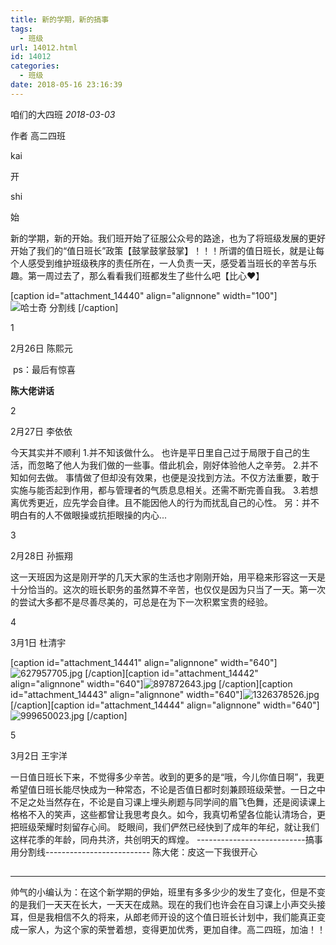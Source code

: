 ```yaml
---
title: 新的学期，新的搞事
tags:
  - 班级
url: 14012.html
id: 14012
categories:
  - 班级
date: 2018-05-16 23:16:39
---
```


咱们的大四班 _2018-03-03_

作者 高二四班

kai

开

shi

始

新的学期，新的开始。我们班开始了征服公众号的路途，也为了将班级发展的更好开始了我们的“值日班长”政策【鼓掌鼓掌鼓掌】！！！所谓的值日班长，就是让每个人感受到维护班级秩序的责任所在，一人负责一天，感受着当班长的辛苦与乐趣。第一周过去了，那么看看我们班都发生了些什么吧【比心❤】

\[caption id="attachment_14440" align="alignnone" width="100"\]![](http://blog.echo.cool/wp-content/uploads/2018/05/unnamed-file-17.png "哈士奇 分割线") \[/caption\]

1

2月26日 陈熙元

 ps：最后有惊喜

**陈大佬讲话**

2

2月27日 李依依

今天其实并不顺利 1.并不知该做什么。 也许是平日里自己过于局限于自己的生活，而忽略了他人为我们做的一些事。借此机会，刚好体验他人之辛劳。 2.并不知如何去做。 事情做了但却没有效果，也便是没找到方法。不仅方法重要，敢于实施与能否起到作用，都与管理者的气质息息相关。还需不断完善自我。 3.若想离优秀更近，应先学会自律。且不能因他人的行为而扰乱自己的心性。 另：并不明白有的人不做眼操或抗拒眼操的内心...

3

2月28日 孙振翔

这一天班因为这是刚开学的几天大家的生活也才刚刚开始，用平稳来形容这一天是十分恰当的。这次的班长职务的虽然算不辛苦，也仅仅是因为只当了一天。第一次的尝试大多都不是尽善尽美的，可总是在为下一次积累宝贵的经验。

4

3月1日 杜清宇

\[caption id="attachment_14441" align="alignnone" width="640"\]![](http://blog.echo.cool/wp-content/uploads/2018/05/unnamed-file-34.jpg "627957705.jpg") \[/caption\]\[caption id="attachment_14442" align="alignnone" width="640"\]![](http://blog.echo.cool/wp-content/uploads/2018/05/unnamed-file-35.jpg "897872643.jpg") \[/caption\]\[caption id="attachment_14443" align="alignnone" width="640"\]![](http://blog.echo.cool/wp-content/uploads/2018/05/unnamed-file-36.jpg "1326378526.jpg") \[/caption\]\[caption id="attachment_14444" align="alignnone" width="640"\]![](http://blog.echo.cool/wp-content/uploads/2018/05/unnamed-file-37.jpg "999650023.jpg") \[/caption\]![](data:image/gif;base64,iVBORw0KGgoAAAANSUhEUgAAAAEAAAABCAYAAAAfFcSJAAAADUlEQVQImWNgYGBgAAAABQABh6FO1AAAAABJRU5ErkJggg== "129018003.jpg")

5

3月2日 王宇洋

一日值日班长下来，不觉得多少辛苦。收到的更多的是“哦，今儿你值日啊”，我更希望值日班长能尽快成为一种常态，不论是否值日都时刻兼顾班级荣誉。一日之中不足之处当然存在，不论是自习课上埋头刷题与同学间的眉飞色舞，还是阅读课上格格不入的笑声，这些都曾让我思考良久。如今，我真切希望各位能认清场合，更把班级荣耀时刻留存心间。 眨眼间，我们俨然已经快到了成年的年纪，就让我们这样花季的年龄，同舟共济，共创明天的辉煌。 \-\-\-\-\-\-\-\-\-\-\-\-\-\-\-\-\-\-\-\-\-\-\-\-\-\-\-搞事用分割线\-\-\-\-\-\-\-\-\-\-\-\-\-\-\-\-\-\-\-\-\-\-\-\-\-\- 陈大佬：皮这一下我很开心

![](data:image/gif;base64,iVBORw0KGgoAAAANSUhEUgAAAAEAAAABCAYAAAAfFcSJAAAADUlEQVQImWNgYGBgAAAABQABh6FO1AAAAABJRU5ErkJggg==)

* * *

帅气的小编认为：在这个新学期的伊始，班里有多多少少的发生了变化，但是不变的是我们一天天在长大，一天天在成熟。现在的我们也许会在自习课上小声交头接耳，但是我相信不久的将来，从郎老师开设的这个值日班长计划中，我们能真正变成一家人，为这个家的荣誉着想，变得更加优秀，更加自律。高二四班，加油！！